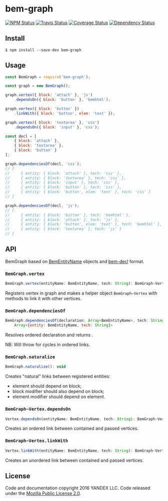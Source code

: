 bem-graph
=========

[![NPM Status][npm-img]][npm]
[![Travis Status][test-img]][travis]
[![Coverage Status][coverage-img]][coveralls]
[![Dependency Status][david-img]][david]

[npm]:          https://www.npmjs.org/package/bem-graph
[npm-img]:      https://img.shields.io/npm/v/bem-graph.svg

[travis]:       https://travis-ci.org/bem-sdk/bem-graph
[test-img]:     https://img.shields.io/travis/bem-sdk/bem-graph.svg?label=tests

[coveralls]:    https://coveralls.io/r/bem-sdk/bem-graph
[coverage-img]: https://img.shields.io/coveralls/bem-sdk/bem-graph.svg

[david]:        https://david-dm.org/bem-sdk/bem-graph
[david-img]:    http://img.shields.io/david/bem-sdk/bem-graph.svg?style=flat

Install
-------

```
$ npm install --save-dev bem-graph
```

Usage
-----

```js
const BemGraph = require('bem-graph');

const graph = new BemGraph();

graph.vertex({ block: 'attach' }, 'js')
    .dependsOn({ block: 'button' }, 'bemhtml');

graph.vertex({ block: 'button' })
    .linkWith({ block: 'button', elem: 'text' });

graph.vertex({ block: 'textarea' }, 'css')
    .dependsOn({ block: 'input' }, 'css');

const decl = [
    { block: 'attach' },
    { block: 'textarea' },
    { block: 'button' }
];

graph.dependenciesOf(decl, 'css');
// [
//     { entity: { block: 'attach' }, tech: 'css' },
//     { entity: { block: 'textarea' }, tech: 'css' },
//     { entity: { block: 'input' }, tech: 'css' },
//     { entity: { block: 'button' }, tech: 'css' },
//     { entity: { block: 'button', elem: 'text' }, tech: 'css' }
// ]

graph.dependenciesOf(decl, 'js');
// [
//     { entity: { block: 'button' }, tech: 'bemhtml' },
//     { entity: { block: 'attach' }, tech: 'js' },
//     { entity: { block: 'button', elem: 'text' }, tech: 'bemhtml' },
//     { entity: { block: 'textarea' }, tech: 'js' }
// ]
```

API
---

BemGraph based on [BemEntityName][] objects and [bem-decl][] format.

[BemEntityName]: https://github.com/bem-sdk/bem-entity-name
[bem-decl]: https://github.com/bem-sdk/bem-decl

### `BemGraph.vertex`

```js
BemGraph.vertex(entityName: BemEntityName, tech: String): BemGraph~Vertex
```

Registers vertex in graph and makes a helper object `BemGraph~Vertex` with methods
to link it with other vertices.

### `BemGraph.dependenciesOf`

```js
BemGraph.dependenciesOf(declaration: Array<BemEntityName>, tech: String):
    Array<{entity: BemEntityName, tech: String}>
```

Resolves ordered declaration and returns .

NB: Will throw for cycles in ordered links.

### `BemGraph.naturalize`

```js
BemGraph.naturalize(): void
```

Creates "natural" links between registered entities:
- element should depend on block;
- block modifier should also depend on block;
- element modifier should depend on element.

### `BemGraph~Vertex.dependsOn`

```js
Vertex.dependsOn(entityName: BemEntityName, tech: String): BemGraph~Vertex
```

Creates an ordered link between contained and passed vertices.

### `BemGraph~Vertex.linkWith`

```js
Vertex.linkWith(entityName: BemEntityName, tech: String): BemGraph~Vertex
```

Creates an unordered link between contained and passed vertices.

License
-------

Code and documentation copyright 2016 YANDEX LLC. Code released under the [Mozilla Public License 2.0](LICENSE.txt).
